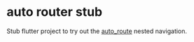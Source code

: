 # auto router stub

Stub flutter project to try out the [auto_route](https://pub.dev/packages/auto_route) nested navigation.

